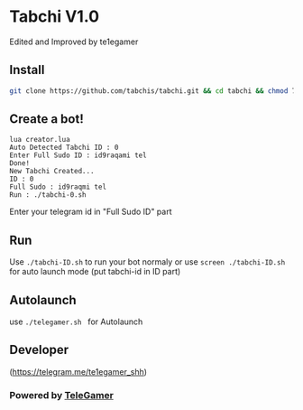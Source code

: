 # Tabchi V1.0
Edited and Improved by te1egamer

## Install
```bash
git clone https://github.com/tabchis/tabchi.git && cd tabchi && chmod 777 install.sh && chmod 777 telegamer.sh && ./install.sh && lua creator.lua
```
## Create a bot!
```
lua creator.lua
Auto Detected Tabchi ID : 0
Enter Full Sudo ID : id9raqami tel
Done!
New Tabchi Created...
ID : 0
Full Sudo : id9raqmi tel
Run : ./tabchi-0.sh
```
Enter your telegram id in "Full Sudo ID" part

## Run
Use `./tabchi-ID.sh` to run your bot normaly or use `screen ./tabchi-ID.sh` for auto launch mode (put tabchi-id in ID part)

## Autolaunch
use `./telegamer.sh ` for Autolaunch

## Developer

(https://telegram.me/te1egamer_shh)

### Powered by [TeleGamer](https://telegram.me/te1egamer)

